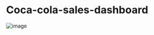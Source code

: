 # Coca-cola-sales-dashboard

![image](https://github.com/rizkyade24/Coca-cola-sales-dashboard/assets/76718182/b845e6eb-32df-46c5-9069-5aba4885aaa0)
